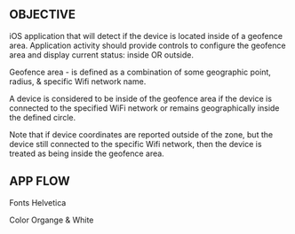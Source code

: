 OBJECTIVE
--------------
iOS application that will detect if the device is located inside of a geofence area.
Application activity should provide controls to configure the geofence area and display current status: inside OR outside.


Geofence area -  is defined as a combination of 
some geographic point, radius, 
& specific Wifi network name.

A device is considered to be inside of the geofence area if the device 
is connected to the specified WiFi network 
or remains geographically inside the defined circle.

Note that if device coordinates are reported outside of the zone, but the device still connected to the specific Wifi network, then the device is treated as being inside the geofence area.




APP FLOW
-------------
Fonts
Helvetica  

Color 
Organge & White























